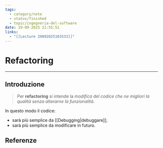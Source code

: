 ```yaml
---
tags:
  - category/note
  - status/finished
  - topic/ingegneria-del-software
date: 29-09-2025 21:55:51
links:
  - "[[Lecture 29092025103533]]"
---
```

# Refactoring
---
## Introduzione
> Per **refactoring** si intende la _modifica del codice che ne migliori la qualità senza alterarne la funzionalità_.

In questo modo il codice:
- sarà più semplice da [[Debugging|debuggare]];
- sarà più semplice da modificare in futuro.

## Referenze